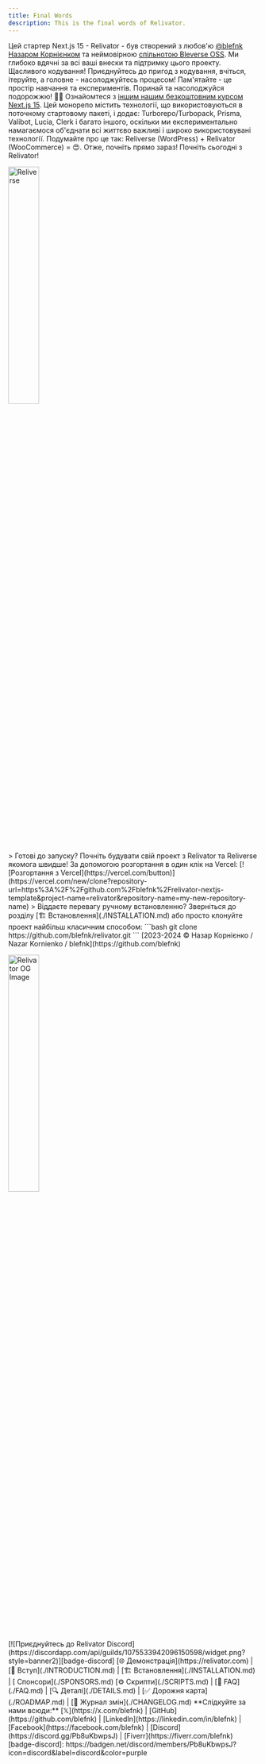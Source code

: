 ```yaml
---
title: Final Words
description: This is the final words of Relivator.
---
```


Цей стартер Next.js 15 - Relivator - був створений з любов'ю [@blefnk Назаром Корнієнком](https://github.com/blefnk) та неймовірною [спільнотою Bleverse OSS](https://github.com/blefnk/relivator/wiki/Project-Credits-&-Contributors). Ми глибоко вдячні за всі ваші внески та підтримку цього проекту.
Щасливого кодування! Приєднуйтесь до пригод з кодування, вчіться, ітеруйте, а головне - насолоджуйтесь процесом! Пам'ятайте - це простір навчання та експериментів. Поринай та насолоджуйся подорожжю! 🚀🌌
Ознайомтеся з [іншим нашим безкоштовним курсом Next.js 15](<https://github.com/blefnk/reliverse>). Цей монорепо містить технології, що використовуються в поточному стартовому пакеті, і додає: Turborepo/Turbopack, Prisma, Valibot, Lucia, Clerk і багато іншого, оскільки ми експериментально намагаємося об'єднати всі життєво важливі і широко використовувані технології. Подумайте про це так: Reliverse (WordPress) + Relivator (WooCommerce) = 😍. Отже, почніть прямо зараз! Почніть сьогодні з Relivator!
<p>
  <span>
    <a href="https://github.com/blefnk/relivator/blob/main/reliverse.webp">
      <picture>
          <source media="(prefers-color-scheme: dark)" srcset="/reliverse.webp" />
          <source media="(prefers-color-scheme: light)" srcset="/reliverse.webp" />
          <img alt="Reliverse" src="/reliverse.webp" width="35%" />
      </picture>
    </a>
  <span>
</p>
>  Готові до запуску? Почніть будувати свій проект з Relivator та Reliverse якомога швидше! За допомогою розгортання в один клік на Vercel:
[![Розгортання з Vercel](https://vercel.com/button)](https://vercel.com/new/clone?repository-url=https%3A%2F%2Fgithub.com%2Fblefnk%2Frelivator-nextjs-template&project-name=relivator&repository-name=my-new-repository-name)
>  Віддаєте перевагу ручному встановленню? Зверніться до розділу [🏗️ Встановлення](./INSTALLATION.md) або просто клонуйте проект найбільш класичним способом:
```bash
git clone https://github.com/blefnk/relivator.git
```
[2023-2024 © Назар Корнієнко / Nazar Kornienko / blefnk](https://github.com/blefnk)
<p>
  <span
    <a href="https://github.com/blefnk/relivator/blob/main/og.png">
      <picture>
          <source media="(prefers-color-scheme: dark)" srcset="/og.png" />
          <source media="(prefers-color-scheme: light)" srcset="/og.png" />
          <img alt="Relivator OG Image" src="/og.png" width="35%" />
      </picture>
    </a>
  <span>
</p>
[![Приєднуйтесь до Relivator Discord](https://discordapp.com/api/guilds/1075533942096150598/widget.png?style=banner2)][badge-discord]
[🌐 Демонстрація](https://relivator.com) | [👋 Вступ](./INTRODUCTION.md) | [🏗️ Встановлення](./INSTALLATION.md) | [ Спонсори](./SPONSORS.md)
[⚙️ Скрипти](./SCRIPTS.md) | [🤔 FAQ](./FAQ.md) | [🔍 Деталі](./DETAILS.md) | [✅ Дорожня карта](./ROADMAP.md) | [📖 Журнал змін](./CHANGELOG.md)
**Слідкуйте за нами всюди:** [𝕏](https://x.com/blefnk) | [GitHub](https://github.com/blefnk) | [LinkedIn](https://linkedin.com/in/blefnk) | [Facebook](https://facebook.com/blefnk) | [Discord](https://discord.gg/Pb8uKbwpsJ) | [Fiverr](https://fiverr.com/blefnk)
[badge-discord]: https://badgen.net/discord/members/Pb8uKbwpsJ?icon=discord&label=discord&color=purple
